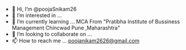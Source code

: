 - 👋 Hi, I’m @poojaSnikam26
- 👀 I’m interested in ... 
- 🌱 I’m currently learning ... MCA From "Pratibha Institute of Bussiness Management Chincwad Pune ,Maharashtra"
- 💞️ I’m looking to collaborate on ...
- 📫 How to reach me ...  poojanikam2626@gmail.com

<!---
poojaSnikam26/poojaSnikam26 is a ✨ special ✨ repository because its `README.md` (this file) appears on your GitHub profile.
You can click the Preview link to take a look at your changes.
--->
